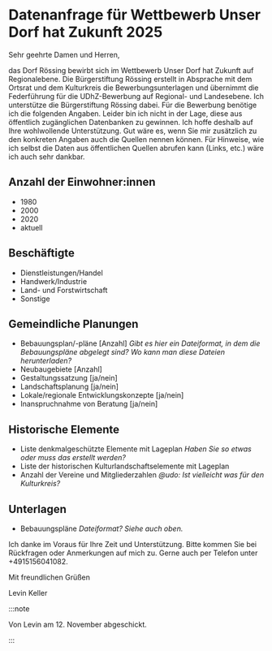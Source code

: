 # Datenanfrage für Wettbewerb Unser Dorf hat Zukunft 2025

Sehr geehrte Damen und Herren,

das Dorf Rössing bewirbt sich im Wettbewerb Unser Dorf hat Zukunft auf
Regionalebene. Die Bürgerstiftung Rössing erstellt in Absprache mit dem Ortsrat
und dem Kulturkreis die Bewerbungsunterlagen und übernimmt die Federführung für
die UDhZ-Bewerbung auf Regional- und Landesebene. Ich unterstütze die
Bürgerstiftung Rössing dabei. Für die Bewerbung benötige ich die folgenden
Angaben. Leider bin ich nicht in der Lage, diese aus öffentlich zugänglichen
Datenbanken zu gewinnen. Ich hoffe deshalb auf Ihre wohlwollende Unterstützung.
Gut wäre es, wenn Sie mir zusätzlich zu den konkreten Angaben auch die Quellen
nennen können. Für Hinweise, wie ich selbst die Daten aus öffentlichen Quellen
abrufen kann (Links, etc.) wäre ich auch sehr dankbar.

<!-- truncate -->

## Anzahl der Einwohner:innen

- 1980
- 2000
- 2020
- aktuell

## Beschäftigte

- Dienstleistungen/Handel
- Handwerk/Industrie
- Land- und Forstwirtschaft
- Sonstige

## Gemeindliche Planungen

- Bebauungsplan/-pläne	[Anzahl] _Gibt es hier ein Dateiformat, in dem die
  Bebauungspläne abgelegt sind? Wo kann man diese Dateien herunterladen?_
- Neubaugebiete	[Anzahl]
- Gestaltungssatzung	[ja/nein]
- Landschaftsplanung	[ja/nein]
- Lokale/regionale Entwicklungskonzepte	[ja/nein]
- Inanspruchnahme von Beratung	[ja/nein]

## Historische Elemente

- Liste denkmalgeschützte Elemente mit Lageplan _Haben Sie so etwas oder muss
  das erstellt werden?_
- Liste der historischen Kulturlandschaftselemente mit Lageplan
- Anzahl der Vereine und Mitgliederzahlen _@udo: Ist vielleicht was für den
  Kulturkreis?_

## Unterlagen

- Bebauungspläne _Dateiformat? Siehe auch oben._

Ich danke im Voraus für Ihre Zeit und Unterstützung. Bitte kommen Sie bei
Rückfragen oder Anmerkungen auf mich zu. Gerne auch per Telefon unter
+4915156041082.

Mit freundlichen Grüßen

Levin Keller

:::note

Von Levin am 12. November abgeschickt.

:::
